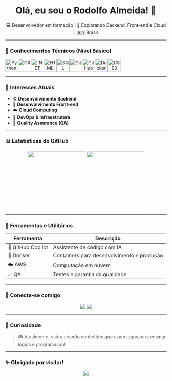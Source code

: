 <h1 align="center">Olá, eu sou o Rodolfo Almeida! 👋</h1>

<p align="center">
  💻 Desenvolvedor em formação | 🎯 Explorando Backend, Front-end e Cloud | 🇧🇷 Brasil
</p>

---

### 🚀 Conhecimentos Técnicos (Nível Básico)

<div align="center" style="display: flex; flex-wrap: wrap;">
  <img src="https://cdn.jsdelivr.net/gh/devicons/devicon/icons/python/python-original.svg" height="40" alt="Python"/>
  <img src="https://cdn.jsdelivr.net/gh/devicons/devicon/icons/csharp/csharp-original.svg" height="40" alt="C#"/>
  <img src="https://cdn.jsdelivr.net/gh/devicons/devicon/icons/dot-net/dot-net-original.svg" height="40" alt=".NET"/>
  <img src="https://cdn.jsdelivr.net/gh/devicons/devicon/icons/html5/html5-original.svg" height="40" alt="HTML"/>
  <img src="https://cdn.jsdelivr.net/gh/devicons/devicon/icons/mysql/mysql-original.svg" height="40" alt="SQL"/>
  <img src="https://cdn.jsdelivr.net/gh/devicons/devicon/icons/git/git-original.svg" height="40" alt="Git"/>
  <img src="https://cdn.jsdelivr.net/gh/devicons/devicon/icons/github/github-original.svg" height="40" alt="GitHub"/>
  <img src="https://cdn.jsdelivr.net/gh/devicons/devicon/icons/docker/docker-original.svg" height="40" alt="Docker"/>
  <img src="https://cdn.jsdelivr.net/gh/devicons/devicon/icons/css3/css3-original.svg" height="40" alt="CSS3 logo" />


</div>

---

### 🧠 Interesses Atuais

- ⚙️ **Desenvolvimento Backend**
- 🎨 **Desenvolvimento Front-end**
- ☁️ **Cloud Computing**
- 🚀 **DevOps & Infraestrutura**
- 🧪 **Quality Assurance (QA)**

---

### 📊 Estatísticas do GitHub

<div align="center">
  <img height="180em" src="https://github-readme-stats.vercel.app/api?username=Rodoxson&show_icons=true&theme=tokyonight" />
  <img height="180em" src="https://github-readme-stats.vercel.app/api/top-langs/?username=Rodoxson&layout=compact&theme=tokyonight" />
</div>

---

### 🧰 Ferramentas e Utilitários

| Ferramenta         | Descrição                                     |
|--------------------|-----------------------------------------------|
| 🧠 GitHub Copilot  | Assistente de código com IA                   |
| 🐳 Docker          | Containers para desenvolvimento e produção    |
| ☁️ AWS             | Computação em nuvem                           |
| ✅ QA              | Testes e garantia da qualidade                |

---

### 🔗 Conecte-se comigo

<p align="center">
  <a href="https://www.linkedin.com/in/rodolfocesar1987"><img src="https://img.shields.io/badge/LinkedIn-blue?style=for-the-badge&logo=linkedin&logoColor=white" /></a>
  <a href="mailto:rodolforock12@gmail.com"><img src="https://img.shields.io/badge/E--mail-red?style=for-the-badge&logo=gmail&logoColor=white" /></a>
</p>

---

### 👾 Curiosidade
> 🎮 Atualmente, estou criando conteúdos que usam jogos para ensinar lógica e programação!

---

### ✨ Obrigado por visitar!

<p align="center">
  <img src="https://readme-typing-svg.herokuapp.com?font=Fira+Code&weight=500&size=24&pause=1000&color=F7F7F7&background=000000FF&center=true&vCenter=true&width=435&lines=Let's+code+together!+%F0%9F%9A%80" />
</p>

